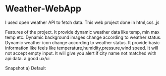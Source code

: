 # Weather-WebApp

I used open weather API to fetch data.
This web project done in html,css ,js

Features of the project.
It provide dynamic weather data like temp, min max temp etc.
Dynamic background images change according to weather status.
Dynamic weather icon change according to weather status.
It provide basic information like feels like temperature,humidity,pressure,wind speed.
It will not accept empty input.
It will give you alert if city name not matched with api data.
a good ux/ui

Snapshot 
a) Default




